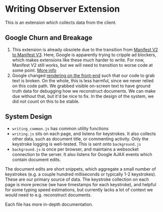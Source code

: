 # Writing Observer Extension

This is an extension which collects data from the client.

## Google Churn and Breakage

1. This extension is already obsolete due to the transition from
   [Manifest V2 to Manifest V3](https://developer.chrome.com/docs/extensions/mv3/mv2-sunset/).
   Here, Google is apparently trying to cripple ad blockers, which
   makes extensions like these much harder to write. For now, Manifest
   V2 still works, but we will need to transition to worse code at
   some point. [More info](https://www.eff.org/deeplinks/2021/12/chrome-users-beware-manifest-v3-deceitful-and-threatening)
2. Google changed
   [rendering on the front-end](https://workspaceupdates.googleblog.com/2021/05/Google-Docs-Canvas-Based-Rendering-Update.html)
   such that our code to grab text is broken. On the whole, this is
   less harmful, since we never relied on this code path. We grabbed
   visible on-screen text to have ground truth data for debugging how
   we reconstruct documents. We can make due without that, but it'd be
   nice to fix. In the design of the system, we did not count on this
   to be stable.

## System Design

* `writing_common.js` has common utility functions
* `writing.js` sits on each page, and listens for keystrokes. It also
  collects other data, such as document title, or commenting activity.
  Only the keystroke logging is well-tested. This is sent onto
  `background.js`
* `background.js` is once per browser, and maintains a websocket
  connection to the server. It also listens for Google AJAX events
  which contain document edits.

The document edits are short snippets, which aggregate a small number
of keystrokes (e.g. a couple hundred milliseconds or typically 1-2
keystrokes). These are our primary source of data. The keystroke
collection on each page is more precise (we have timestamps for each
keystroke), and helpful for some typing speed estimations, but
currently lacks a lot of context we would need to e.g. reconstruct
documents.

Each file has more in-depth documentation.